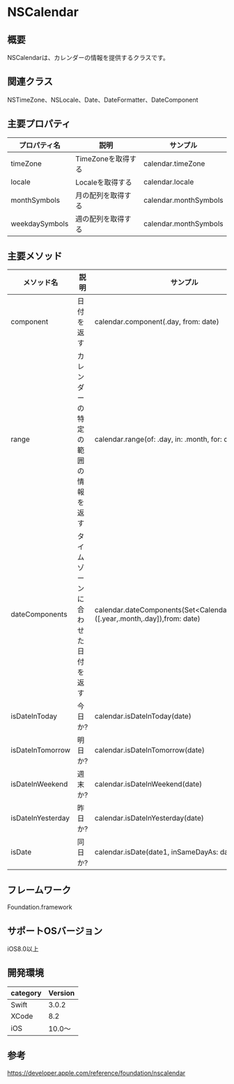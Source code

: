 # NSCalendar

## 概要
NSCalendarは、カレンダーの情報を提供するクラスです。

## 関連クラス
NSTimeZone、NSLocale、Date、DateFormatter、DateComponent

## 主要プロパティ

|プロパティ名|説明|サンプル|
|---|---|---|
|timeZone | TimeZoneを取得する | calendar.timeZone |
|locale | Localeを取得する | calendar.locale |
|monthSymbols | 月の配列を取得する | calendar.monthSymbols |
|weekdaySymbols | 週の配列を取得する | calendar.monthSymbols |


## 主要メソッド
|メソッド名|説明|サンプル|
|---|---|---|
|component | 日付を返す | calendar.component(.day, from: date) |
|range | カレンダーの特定の範囲の情報を返す | calendar.range(of: .day, in: .month, for: date)!.count |
|dateComponents | タイムゾーンに合わせた日付を返す | calendar.dateComponents(Set\<Calendar.Component\>([.year,.month,.day]),from: date) |
| isDateInToday | 今日か? | calendar.isDateInToday(date) |
| isDateInTomorrow | 明日か? | calendar.isDateInTomorrow(date) |
| isDateInWeekend | 週末か? | calendar.isDateInWeekend(date) |
| isDateInYesterday | 昨日か? | calendar.isDateInYesterday(date) |
| isDate | 同日か? | calendar.isDate(date1, inSameDayAs: date2) |

## フレームワーク
Foundation.framework

## サポートOSバージョン
iOS8.0以上

## 開発環境
|category | Version| 
|---|---|
| Swift | 3.0.2 |
| XCode | 8.2 |
| iOS | 10.0〜 |

## 参考
https://developer.apple.com/reference/foundation/nscalendar
